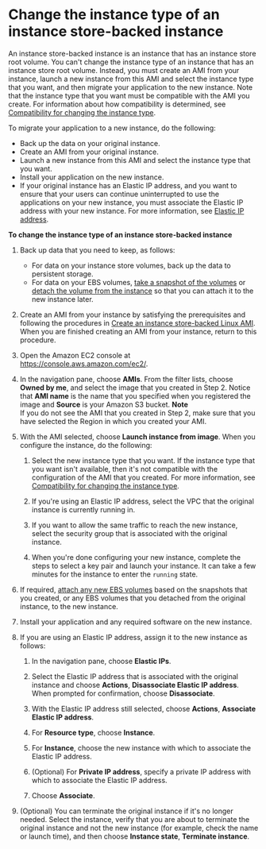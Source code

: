 # Change the instance type of an instance store\-backed instance<a name="resize-instance-store-backed-instance"></a>

An instance store\-backed instance is an instance that has an instance store root volume\. You can't change the instance type of an instance that has an instance store root volume\. Instead, you must create an AMI from your instance, launch a new instance from this AMI and select the instance type that you want, and then migrate your application to the new instance\. Note that the instance type that you want must be compatible with the AMI you create\. For information about how compatibility is determined, see [Compatibility for changing the instance type](resize-limitations.md)\.

To migrate your application to a new instance, do the following:
+ Back up the data on your original instance\.
+ Create an AMI from your original instance\.
+ Launch a new instance from this AMI and select the instance type that you want\.
+ Install your application on the new instance\.
+ If your original instance has an Elastic IP address, and you want to ensure that your users can continue uninterrupted to use the applications on your new instance, you must associate the Elastic IP address with your new instance\. For more information, see [Elastic IP address](elastic-ip-addresses-eip.md)\.

**To change the instance type of an instance store\-backed instance**

1. Back up data that you need to keep, as follows:
   + For data on your instance store volumes, back up the data to persistent storage\.
   + For data on your EBS volumes, [take a snapshot of the volumes](ebs-creating-snapshot.md) or [detach the volume from the instance](ebs-detaching-volume.md) so that you can attach it to the new instance later\.

1. Create an AMI from your instance by satisfying the prerequisites and following the procedures in [Create an instance store\-backed Linux AMI](creating-an-ami-instance-store.md)\. When you are finished creating an AMI from your instance, return to this procedure\.

1. Open the Amazon EC2 console at [https://console\.aws\.amazon\.com/ec2/](https://console.aws.amazon.com/ec2/)\.

1. In the navigation pane, choose **AMIs**\. From the filter lists, choose **Owned by me**, and select the image that you created in Step 2\. Notice that **AMI name** is the name that you specified when you registered the image and **Source** is your Amazon S3 bucket\.
**Note**  
If you do not see the AMI that you created in Step 2, make sure that you have selected the Region in which you created your AMI\.

1. With the AMI selected, choose **Launch instance from image**\. When you configure the instance, do the following:

   1. Select the new instance type that you want\. If the instance type that you want isn't available, then it's not compatible with the configuration of the AMI that you created\. For more information, see [Compatibility for changing the instance type](resize-limitations.md)\.

   1. If you're using an Elastic IP address, select the VPC that the original instance is currently running in\.

   1. If you want to allow the same traffic to reach the new instance, select the security group that is associated with the original instance\.

   1. When you're done configuring your new instance, complete the steps to select a key pair and launch your instance\. It can take a few minutes for the instance to enter the `running` state\.

1. If required, [attach any new EBS volumes](ebs-attaching-volume.md) based on the snapshots that you created, or any EBS volumes that you detached from the original instance, to the new instance\.

1. Install your application and any required software on the new instance\.

1. If you are using an Elastic IP address, assign it to the new instance as follows:

   1. In the navigation pane, choose **Elastic IPs**\.

   1. Select the Elastic IP address that is associated with the original instance and choose **Actions**, **Disassociate Elastic IP address**\. When prompted for confirmation, choose **Disassociate**\.

   1. With the Elastic IP address still selected, choose **Actions**, **Associate Elastic IP address**\.

   1. For **Resource type**, choose **Instance**\. 

   1. For **Instance**, choose the new instance with which to associate the Elastic IP address\.

   1. \(Optional\) For **Private IP address**, specify a private IP address with which to associate the Elastic IP address\.

   1. Choose **Associate**\.

1. \(Optional\) You can terminate the original instance if it's no longer needed\. Select the instance, verify that you are about to terminate the original instance and not the new instance \(for example, check the name or launch time\), and then choose **Instance state**, **Terminate instance**\.